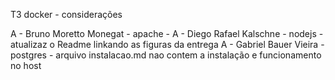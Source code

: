 T3 docker - considerações

A - Bruno Moretto Monegat	- apache 	- 
A - Diego Rafael Kalschne 	- nodejs 	- atualizaz o Readme linkando as figuras da entrega
A - Gabriel Bauer Vieira    - postgres	- arquivo instalacao.md nao contem a instalação e funcionamento no host